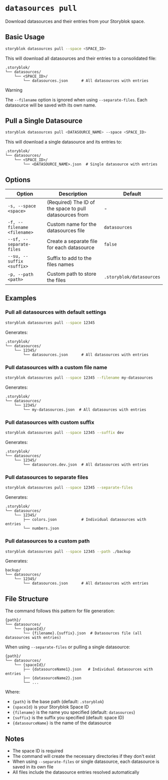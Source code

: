 # `datasources pull`

Download datasources and their entries from your Storyblok space.

## Basic Usage

```sh
storyblok datasources pull --space <SPACE_ID>
```

This will download all datasources and their entries to a consolidated file:
```
.storyblok/
└── datasources/
    └── <SPACE_ID>/
        └── datasources.json      # All datasources with entries
```

> [!WARNING]
> The `--filename` option is ignored when using `--separate-files`. Each datasource will be saved with its own name.

## Pull a Single Datasource

```sh
storyblok datasources pull <DATASOURCE_NAME> --space <SPACE_ID>
```

This will download a single datasource and its entries to:
```
.storyblok/
└── datasources/
    └── <SPACE_ID>/
        └── <DATASOURCE_NAME>.json  # Single datasource with entries
```

## Options

| Option | Description | Default |
|--------|-------------|---------|
| `-s, --space <space>` | (Required) The ID of the space to pull datasources from | - |
| `-f, --filename <filename>` | Custom name for the datasources file | `datasources` |
| `--sf, --separate-files` | Create a separate file for each datasource | `false` |
| `--su, --suffix <suffix>` | Suffix to add to the files names  | |
| `-p, --path <path>` | Custom path to store the files | `.storyblok/datasources` |

## Examples

### Pull all datasources with default settings
```sh
storyblok datasources pull --space 12345
```
Generates:
```
.storyblok/
└── datasources/
    └── 12345/
        └── datasources.json      # All datasources with entries
```

### Pull datasources with a custom file name
```sh
storyblok datasources pull --space 12345 --filename my-datasources
```
Generates:
```
.storyblok/
└── datasources/
    └── 12345/
        └── my-datasources.json  # All datasources with entries
```

### Pull datasources with custom suffix
```sh
storyblok datasources pull --space 12345 --suffix dev
```
Generates:
```
.storyblok/
└── datasources/
    └── 12345/
        └── datasources.dev.json  # All datasources with entries
```

### Pull datasources to separate files
```sh
storyblok datasources pull --space 12345 --separate-files
```
Generates:
```
.storyblok/
└── datasources/
    └── 12345/
        ├── colors.json           # Individual datasources with entries
        └── numbers.json
```

### Pull datasources to a custom path
```sh
storyblok datasources pull --space 12345 --path ./backup
```
Generates:
```
backup/
└── datasources/
    └── 12345/
        └── datasources.json      # All datasources with entries
```

## File Structure

The command follows this pattern for file generation:
```
{path}/
└── datasources/
    └── {spaceId}/
        └── {filename}.{suffix}.json  # Datasources file (all datasources with entries)
```

When using `--separate-files` or pulling a single datasource:
```
{path}/
└── datasources/
    └── {spaceId}/
        ├── {datasourceName1}.json   # Individual datasources with entries
        ├── {datasourceName2}.json
        └── ...
```

Where:
- `{path}` is the base path (default: `.storyblok`)
- `{spaceId}` is your Storyblok Space ID
- `{filename}` is the name you specified (default: `datasources`)
- `{suffix}` is the suffix you specified (default: space ID)
- `{datasourceName}` is the name of the datasource

## Notes

- The space ID is required
- The command will create the necessary directories if they don't exist
- When using `--separate-files` or single datasource, each datasource is saved in its own file
- All files include the datasource entries resolved automatically
